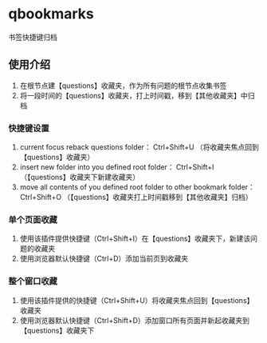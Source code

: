 # qbookmarks
书签快捷键归档
## 使用介绍
1. 在根节点建【questions】收藏夹，作为所有问题的根节点收集书签
2. 将一段时间的【questions】收藏夹，打上时间戳，移到【其他收藏夹】中归档

### 快捷键设置
1. current focus reback questions folder：                                  Ctrl+Shift+U （将收藏夹焦点回到【questions】收藏夹）
2. insert new folder into you defined root folder：                         Ctrl+Shift+I （【questions】收藏夹下新建收藏夹）
3. move all contents of you defined root folder to other bookmark folder：  Ctrl+Shift+O （【questions】收藏夹打上时间戳移到【其他收藏夹】归档）

### 单个页面收藏
1. 使用该插件提供快捷键（Ctrl+Shift+I）在【questions】收藏夹下，新建该问题的收藏夹
2. 使用浏览器默认快捷键（Ctrl+D）添加当前页到收藏夹

### 整个窗口收藏
1. 使用该插件提供的快捷键（Ctrl+Shift+U）将收藏夹焦点回到【questions】收藏夹
2. 使用浏览器默认快捷键（Ctrl+Shift+D）添加窗口所有页面并新起收藏夹到【questions】收藏夹下

